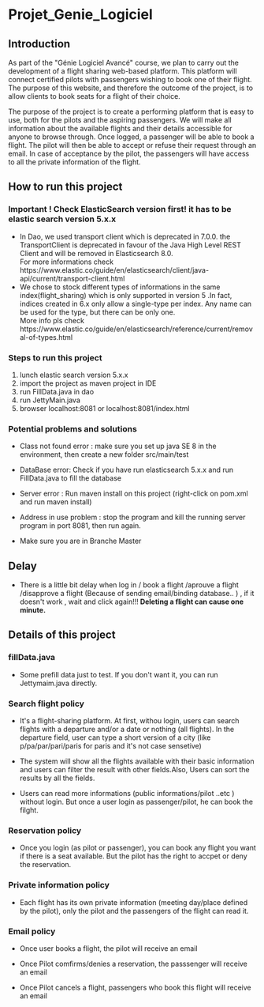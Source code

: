 # Projet_Genie_Logiciel

## Introduction 

As part of the "Génie Logiciel Avancé" course, we plan to carry out the development of a flight sharing web-based platform. This platform will connect certified pilots with passengers wishing to book one of their flight. The purpose of this website, and therefore the outcome of the project, is to allow clients to book seats for a flight of their choice.

The purpose of the project is to create a performing platform that is easy to use, both for the pilots and the aspiring passengers. We will make all information about the available flights and their details accessible for anyone to browse through. Once logged, a passenger will be able to book a flight. The pilot will then be able to accept or refuse their request through an email. In case of acceptance by the pilot, the passengers will have access to all the private information of the flight.






## How to run this project 

### Important ! Check ElasticSearch version first!  it has to be elastic search version 5.x.x 
 <ul>
    <li>In Dao, we used transport client which is deprecated in 7.0.0. the TransportClient is deprecated in favour of the Java High Level REST Client and will be removed in Elasticsearch 8.0.  
        <br/>For more informations check https://www.elastic.co/guide/en/elasticsearch/client/java-api/current/transport-client.html</li>
     <li> We chose to stock different types of informations in the same index(flight_sharing) which is only supported in version 5 .In fact, indices created in 6.x only allow a single-type per index. Any name can be used for the type, but there can be only one. 
         <br/>More info pls check https://www.elastic.co/guide/en/elasticsearch/reference/current/removal-of-types.html</li>
</ul>

### Steps to run this project
   <ol>
    <li>lunch elastic search version 5.x.x </li>
    <li>import the project as maven project in IDE</li>
    <li>run FillData.java in dao</li>
    <li> run JettyMain.java</li>
    <li>browser localhost:8081 or localhost:8081/index.html </li>
  </ol>
  
  
  ### Potential problems and solutions
  
   - Class not found error : make sure you set up java SE 8 in the environment, then create a new folder src/main/test 
   
   - DataBase error: Check if you have run elasticsearch 5.x.x and run FillData.java to fill the database
   
   - Server error : Run maven install on this project (right-click on pom.xml and run maven install) 
   
   - Address in use problem : stop the program and kill the running server program in port 8081, then run again.
   
   - Make sure you are in Branche Master 
 

  
## Delay
   
   - There is a little bit delay when log in / book a flight /aprouve a flight /disapprove a flight (Because of sending email/binding database.. ) , if it doesn't work , wait and click again!!!<b> Deleting a flight can cause one minute.</b>

## Details of this project

 ### fillData.java
 
  - Some prefill data just to test. If you don't want it, you can run Jettymaim.java directly.


### Search flight policy

  - It's a flight-sharing platform. At first, withou login, users can search flights with a departure and/or a date or nothing (all flights). In the departure field, user can type a short version of a city (like p/pa/par/pari/paris for paris and it's not case sensetive)
  
  - The system will show all the flights available with their basic information and users can filter the result with other fields.Also, Users can sort the results by all the fields.
  
  - Users can read more informations (public informations/pilot ..etc ) without login. But once a user login as passenger/pilot, he can book the filght.
  
 ### Reservation policy
 
  - Once you login (as pilot or passenger), you can book any flight you want if there is a seat available. But the pilot has the right to accpet or deny the reservation.

  
### Private information policy

 - Each flight has its own private information (meeting day/place defined by the pilot), only the pilot and the passengers of the flight can read it.

### Email policy

 - Once user books a flight, the pilot will receive an email 
 
 - Once Pilot comfirms/denies a reservation, the passsenger will receive an email
 
 - Once Pilot cancels a flight, passengers who book this flight will receive an email
 






 

